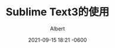 ---
layout: post
read_time: true
show_date: true
title:  Sublime Text3的使用
date:   2021-09-15 18:21 -0600
description: Sublime Text3
img: /posts/20210915/background.jpeg
tags: [Sublime Text3]
author: Albert
---
